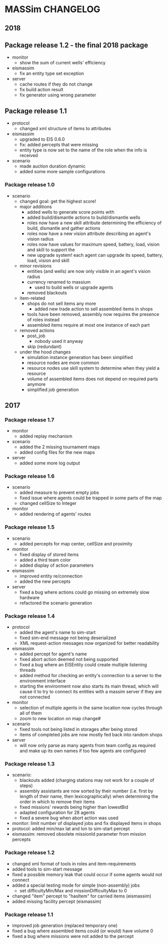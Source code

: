 # MASSim CHANGELOG

## 2018

## Package release 1.2 - the final 2018 package

* monitor
  * show the sum of current wells' efficiency
* eismassim
  * fix an entity type set exception
* server
  * cache routes if they do not change
  * fix build action result
  * fix generator using wrong parameter

## Package release 1.1

* protocol
  * changed xml structure of items to attributes
* eismassim
  * upgraded to EIS 0.6.0
  * fix: added percepts that were missing
  * entity type is now set to the name of the role when the info is received
* scenario
  * made auction duration dynamic
  * added some more sample configurations

### Package release 1.0

* scenario
  * changed goal: get the highest score!
  * major additions
    * added wells to generate score points with
    * added build/dismantle actions to build/dismantle wells
    * roles now have a new skill attribute determining the efficiency of build, dismantle and gather actions
    * roles now have a new vision attribute describing an agent's vision radius
    * roles now have values for maximum speed, battery, load, vision and skill to support the
    * new upgrade system! each agent can upgrade its speed, battery, load, vision and skill
  * minor revisions
    * entities (and wells) are now only visible in an agent's vision radius
    * currency renamed to massium
      * used to build wells or upgrade agents
    * removed blackouts
  * item-related
    * shops do not sell items any more
      * added new trade action to sell assembled items in shops
    * tools have been removed, assembly now requires the presence of roles instead
    * assembled items require at most one instance of each part
  * removed actions
    * post_job
      * nobody used it anyway
    * skip (redundant)
  * under the hood changes
    * simulation instance generation has been simplified
    * resource nodes are more common
    * resource nodes use skill system to determine when they yield a resource
    * volume of assembled items does not depend on required parts anymore
    * simplified job generation

## 2017

### Package release 1.7

* monitor
  * added replay mechanism
* scenario
  * added the 2 missing tournament maps
  * added config files for the new maps
* server
  * added some more log output

### Package release 1.6

* scenario
  * added measure to prevent empty jobs
  * fixed issue where agents could be trapped in some parts of the map
  * changed cellSize to Integer
* monitor
  * added rendering of agents' routes

### Package release 1.5

* scenario
  * added percepts for map center, cellSize and proximity
* monitor
  * fixed display of stored items
  * added a third team color
  * added display of action parameters
* eismassim
  * improved entity re/connection
  * added the new percepts
* server
  * fixed a bug where actions could go missing on extremely slow hardware
  * refactored the scenario generation

### Package release 1.4

* protocol
  * added the agent's name to sim-start
  * fixed sim-end message not being deserialized
  * XML request-action messages now organized for better readability
* eismassim
  * added percept for agent's name
  * fixed abort action deemed not being supported
  * fixed a bug where an EISEntity could create multiple listening threads
  * added method for checking an entity's connection to a server to the environment interface
  * starting the environment now also starts its main thread, which will cause it to try to connect its entities with a massim server if they are not connected
* monitor
  * selection of multiple agents in the same location now cycles through all of them
  * zoom to new location on map change#
* scenario
  * fixed tools not being listed in storages after being stored
  * items of completed jobs are now mostly fed back into random shops
* server
  * will now only parse as many agents from team config as required and make up its own names if too few agents are configured

### Package release 1.3

* scenario:
  * blackouts added (charging stations may not work for a couple of steps)
  * assembly assistants are now sorted by their number (i.e. first by length of their name, then lexicographically) when determining the order in which to remove their items
  * fixed missions' rewards being higher than lowestBid
  * adapted configuration for 28 agents
  * fixed a severe bug when abort action was used
* monitor: limit number of displayed jobs and fix displayed items in shops
* protocol: added min/max lat and lon to sim-start percept
* eismassim: removed obsolete missionId parameter from mission percepts

### Package release 1.2

* changed xml format of tools in roles and item-requirements
* added tools to sim-start message
* fixed a possible memory leak that could occur if some agents would not connect
* added a special testing mode for simple (non-assembly) jobs
  * set difficultyMin/Max and missionDifficultyMax to 0
* changed "item" percept to "hasItem" for carried items (eismassim)
* added missing facility percept (eismassim)

### Package release 1.1

* improved job generation (replaced temporary one)
* fixed a bug where assembled items could (or would) have volume 0
* fixed a bug where missions were not added to the percept
